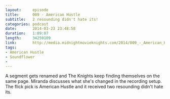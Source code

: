 ```yaml
---
layout:     episode
title:      009 - American Hustle
subtitle:   2 resounding didn't hate its!
categories: podcast
date:       2014-03-23 23:48:58
duration:   1:09:07
length:     34259109
link:       http://media.midnightmovieknights.com/2014/009_-_American_Hustle.m4a
tags:
- American Hustle
- Soundflower
- 
---
```

A segment gets renamed and The Knights keep finding themselves on the same page. Miranda discusses what she's changed in the recording setup. The flick pick is American Hustle and it received two resounding didn't hate its.
